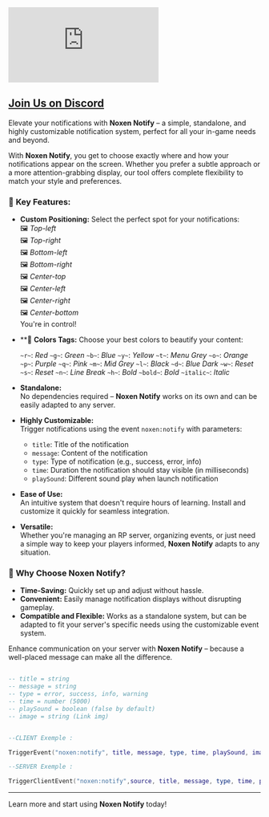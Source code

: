[![Join our Discord](https://files.sincity-rp.fr/f.php?h=313X1QVS&p=1)](https://discord.gg/6yZB4YwPdw)

## [Join Us on Discord](https://discord.gg/6yZB4YwPdw)

Elevate your notifications with **Noxen Notify** – a simple, standalone, and highly customizable notification system, perfect for all your in-game needs and beyond.

With **Noxen Notify**, you get to choose exactly where and how your notifications appear on the screen. Whether you prefer a subtle approach or a more attention-grabbing display, our tool offers complete flexibility to match your style and preferences.

### 📢 **Key Features:**
- **Custom Positioning:**
  Select the perfect spot for your notifications:  
  🖼️ *Top-left*  
  🖼️ *Top-right*  
  🖼️ *Bottom-left*  
  🖼️ *Bottom-right*  
  🖼️ *Center-top*  
  🖼️ *Center-left*  
  🖼️ *Center-right*  
  🖼️ *Center-bottom*  
  You're in control!

- **🎨 **Colors Tags:**
  Choose your best colors to beautify your content:

  `~r~`: *Red*
  `~g~`: *Green*
  `~b~`: *Blue*
  `~y~`: *Yellow*
  `~t~`: *Menu Grey*
  `~o~`: *Orange*
  `~p~`: *Purple*
  `~q~`: *Pink*
  `~m~`: *Mid Grey*
  `~l~`: *Black*
  `~d~`: *Blue Dark*
  `~w~`: *Reset*
  `~s~`: *Reset*
  `~n~`: *Line Break*
  `~h~`: *Bold*
  `~bold~`: *Bold*
  `~italic~`: *Italic*


- **Standalone:**  
  No dependencies required – **Noxen Notify** works on its own and can be easily adapted to any server.

- **Highly Customizable:**  
  Trigger notifications using the event `noxen:notify` with parameters:
  - `title`: Title of the notification
  - `message`: Content of the notification
  - `type`: Type of notification (e.g., success, error, info)
  - `time`: Duration the notification should stay visible (in milliseconds)
  - `playSound`: Different sound play when launch notification

- **Ease of Use:**  
  An intuitive system that doesn't require hours of learning. Install and customize it quickly for seamless integration.

- **Versatile:**  
  Whether you're managing an RP server, organizing events, or just need a simple way to keep your players informed, **Noxen Notify** adapts to any situation.

### 🚀 **Why Choose Noxen Notify?**
- **Time-Saving:** Quickly set up and adjust without hassle.
- **Convenient:** Easily manage notification displays without disrupting gameplay.
- **Compatible and Flexible:** Works as a standalone system, but can be adapted to fit your server's specific needs using the customizable event system.

Enhance communication on your server with **Noxen Notify** – because a well-placed message can make all the difference.

```lua

-- title = string
-- message = string
-- type = error, success, info, warning
-- time = number (5000)
-- playSound = boolean (false by default)
-- image = string (Link img)


--CLIENT Exemple : 

TriggerEvent("noxen:notify", title, message, type, time, playSound, image)

--SERVER Exemple : 

TriggerClientEvent("noxen:notify",source, title, message, type, time, playSound, image)

```

---

Learn more and start using **Noxen Notify** today!
